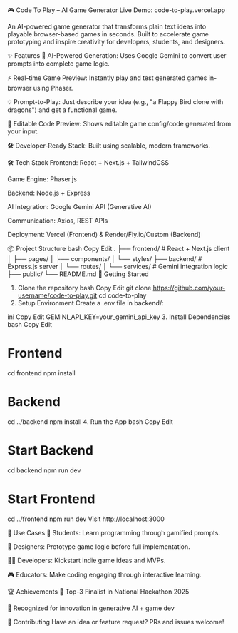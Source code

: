🎮 Code To Play – AI Game Generator
Live Demo: code-to-play.vercel.app

An AI-powered game generator that transforms plain text ideas into playable browser-based games in seconds. Built to accelerate game prototyping and inspire creativity for developers, students, and designers.

✨ Features
🧠 AI-Powered Generation: Uses Google Gemini to convert user prompts into complete game logic.

⚡ Real-time Game Preview: Instantly play and test generated games in-browser using Phaser.

💡 Prompt-to-Play: Just describe your idea (e.g., "a Flappy Bird clone with dragons") and get a functional game.

💾 Editable Code Preview: Shows editable game config/code generated from your input.

🛠️ Developer-Ready Stack: Built using scalable, modern frameworks.

🛠️ Tech Stack
Frontend: React + Next.js + TailwindCSS

Game Engine: Phaser.js

Backend: Node.js + Express

AI Integration: Google Gemini API (Generative AI)

Communication: Axios, REST APIs

Deployment: Vercel (Frontend) & Render/Fly.io/Custom (Backend)

📦 Project Structure
bash
Copy
Edit
.
├── frontend/               # React + Next.js client
│   ├── pages/
│   ├── components/
│   └── styles/
├── backend/                # Express.js server
│   └── routes/
│   └── services/           # Gemini integration logic
├── public/
└── README.md
🚀 Getting Started
1. Clone the repository
bash
Copy
Edit
git clone https://github.com/your-username/code-to-play.git
cd code-to-play
2. Setup Environment
Create a .env file in backend/:

ini
Copy
Edit
GEMINI_API_KEY=your_gemini_api_key
3. Install Dependencies
bash
Copy
Edit
# Frontend
cd frontend
npm install

# Backend
cd ../backend
npm install
4. Run the App
bash
Copy
Edit
# Start Backend
cd backend
npm run dev

# Start Frontend
cd ../frontend
npm run dev
Visit http://localhost:3000

📌 Use Cases
🧒 Students: Learn programming through gamified prompts.

🎨 Designers: Prototype game logic before full implementation.

👨‍💻 Developers: Kickstart indie game ideas and MVPs.

🎮 Educators: Make coding engaging through interactive learning.

🏆 Achievements
🥉 Top-3 Finalist in National Hackathon 2025

🚀 Recognized for innovation in generative AI + game dev

🤝 Contributing
Have an idea or feature request? PRs and issues welcome!
